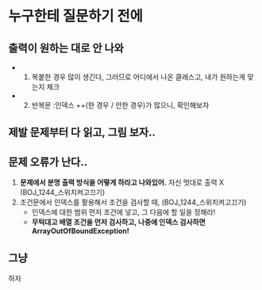 # 누구한테 질문하기 전에

## 출력이 원하는 대로 안 나와

- 1. 복붙한 경우 많이 생긴다, 그러므로 어디에서 나온 클래스고, 내가 원하는게 맞는지 체크
- 2. 반복문 :인덱스 ++(한 경우 / 안한 경우)가 많으니, 확인해보자

## 제발 문제부터 다 읽고, 그림 보자..



## 문제 오류가 난다..

1. **문제에서 분명 출력 방식을 어떻게 하라고 나와있어.** 자신 멋대로 출력 X (BOJ_1244_스위치켜고끄기)
2. 조건문에서 인덱스를 활용해서 조건을 검사할 때, (BOJ_1244_스위치켜고끄기)
   - 인덱스에 대한 범위 먼저 조건에 넣고, 그 다음에 할 일을 정해라!
   - **무턱대고 배열 조건을 먼저 검사하고, 나중에 인덱스 검사하면 ArrayOutOfBoundException!**

## 그냥

하자